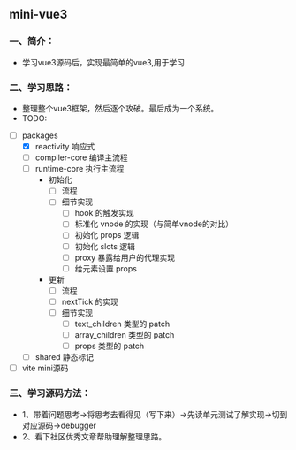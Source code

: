 ## mini-vue3

### 一、简介：
- 学习vue3源码后，实现最简单的vue3,用于学习

### 二、学习思路：
- 整理整个vue3框架，然后逐个攻破。最后成为一个系统。
- TODO:
- [ ] packages
    - [x] reactivity 响应式
    - [ ] compiler-core 编译主流程
    - [ ] runtime-core 执行主流程
        - 初始化 
            - [ ] 流程
            - [ ] 细节实现
                - [ ] hook 的触发实现
                - [ ] 标准化 vnode 的实现（与简单vnode的对比）
                - [ ] 初始化 props 逻辑
                - [ ] 初始化 slots 逻辑
                - [ ] proxy 暴露给用户的代理实现
                - [ ] 给元素设置 props
        - 更新
            - [ ] 流程
            - [ ] nextTick 的实现
            - [ ] 细节实现
                - [ ] text_children 类型的 patch
                - [ ] array_children 类型的 patch
                - [ ] props 类型的 patch
    - [ ] shared 静态标记
- [ ] vite mini源码

### 三、学习源码方法：
- 1、带着问题思考->将思考去看得见（写下来）->先读单元测试了解实现->切到对应源码->debugger
- 2、看下社区优秀文章帮助理解整理思路。

